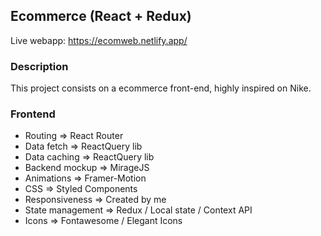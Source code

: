 
## Ecommerce (React + Redux)

Live webapp: https://ecomweb.netlify.app/

### Description

This project consists on a ecommerce front-end, highly inspired on Nike.

### Frontend

- Routing => React Router
- Data fetch => ReactQuery lib
- Data caching => ReactQuery lib
- Backend mockup => MirageJS
- Animations => Framer-Motion
- CSS => Styled Components
- Responsiveness => Created by me
- State management => Redux / Local state / Context API
- Icons => Fontawesome / Elegant Icons
